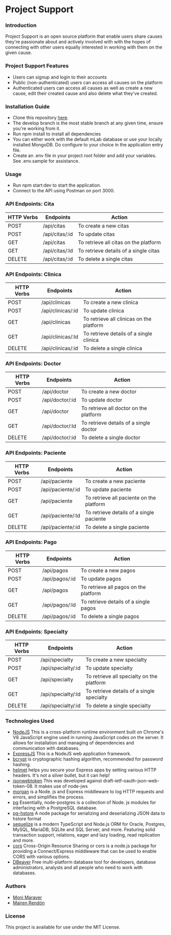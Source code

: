 # Project Support
### Introduction
Project Support is an open source platform that enable users share causes they're passionate about and actively involved with with the hopes of connecting with other users equally interested in working with them on the given cause.
### Project Support Features
* Users can signup and login to their accounts
* Public (non-authenticated) users can access all causes on the platform
* Authenticated users can access all causes as well as create a new cause, edit their created cause and also delete what they've created.
### Installation Guide
* Clone this repository [here](https://github.com/blackdevelopa/ProjectSupport.git).
* The develop branch is the most stable branch at any given time, ensure you're working from it.
* Run npm install to install all dependencies
* You can either work with the default mLab database or use your locally installed MongoDB. Do configure to your choice in the application entry file.
* Create an .env file in your project root folder and add your variables. See .env.sample for assistance.
### Usage
* Run npm start:dev to start the application.
* Connect to the API using Postman on port 3000.
### API Endpoints: Cita
| HTTP Verbs | Endpoints | Action |
| --- | --- | --- |
| POST | /api/citas | To create a new citas |
| POST | /api/citas/:id | To update citas |
| GET | /api/citas | To retrieve all citas on the platform |
| GET | /api/citas/:Id | To retrieve details of a single citas |
| DELETE | /api/citas/:id | To delete a single citas |
### API Endpoints: Clinica
| HTTP Verbs | Endpoints | Action |
| --- | --- | --- |
| POST | /api/clinicas | To create a new clinica |
| POST | /api/clinicas/:id | To update clinica |
| GET | /api/clinicas | To retrieve all clinicas on the platform |
| GET | /api/clinicas/:Id | To retrieve details of a single clinica |
| DELETE | /api/clinicas/:id | To delete a single clinica |
### API Endpoints: Doctor
| HTTP Verbs | Endpoints | Action |
| --- | --- | --- |
| POST | /api/doctor | To create a new doctor |
| POST | /api/doctor/:id | To update doctor |
| GET | /api/doctor | To retrieve all doctor on the platform |
| GET | /api/doctor/:Id | To retrieve details of a single doctor |
| DELETE | /api/doctor/:id | To delete a single doctor |
### API Endpoints: Paciente
| HTTP Verbs | Endpoints | Action |
| --- | --- | --- |
| POST | /api/paciente | To create a new paciente |
| POST | /api/paciente/:id | To update paciente |
| GET | /api/paciente | To retrieve all paciente on the platform |
| GET | /api/paciente/:Id | To retrieve details of a single paciente |
| DELETE | /api/paciente/:id | To delete a single paciente |
### API Endpoints: Pago
| HTTP Verbs | Endpoints | Action |
| --- | --- | --- |
| POST | /api/pagos | To create a new pagos |
| POST | /api/pagos/:id | To update pagos |
| GET | /api/pagos | To retrieve all pagos on the platform |
| GET | /api/pagos/:Id | To retrieve details of a single pagos |
| DELETE | /api/pagos/:id | To delete a single pagos |
### API Endpoints: Specialty
| HTTP Verbs | Endpoints | Action |
| --- | --- | --- |
| POST | /api/specialty | To create a new specialty |
| POST | /api/specialty/:id | To update specialty |
| GET | /api/specialty | To retrieve all specialty on the platform |
| GET | /api/specialty/:Id | To retrieve details of a single specialty |
| DELETE | /api/specialty/:id | To delete a single specialty |


### Technologies Used
* [NodeJS](https://nodejs.org/) This is a cross-platform runtime environment built on Chrome's V8 JavaScript engine used in running JavaScript codes on the server. It allows for installation and managing of dependencies and communication with databases.
* [ExpressJS](https://www.expresjs.org/) This is a NodeJS web application framework.
* [bcrypt](https://www.npmjs.com/package/bcrypt)  is cryptographic hashing algorithm, recommended for password hashing.
* [helmet](https://helmetjs.github.io/) helps you secure your Express apps by setting various HTTP headers. It's not a silver bullet, but it can help!
* [jsonwebtoken](https://www.npmjs.com/package/jsonwebtoken) This was developed against draft-ietf-oauth-json-web-token-08. It makes use of node-jws
* [morgan](https://www.npmjs.com/package/morgan) is a Node. js and Express middleware to log HTTP requests and errors, and simplifies the process. 
* [pg](https://www.npmjs.com/package/pg) Essentially, node-postgres is a collection of Node. js modules for interfacing with a PostgreSQL database.
* [pg-hstore](https://www.npmjs.com/package/pg-hstore) A node package for serializing and deserializing JSON data to hstore format
* [sequelize](https://sequelize.org/) is a modern TypeScript and Node.js ORM for Oracle, Postgres, MySQL, MariaDB, SQLite and SQL Server, and more. Featuring solid transaction support, relations, eager and lazy loading, read replication and more.
* [cors](https://developer.mozilla.org/es/docs/Web/HTTP/CORS) Cross-Origin Resource Sharing or cors is a node.js package for providing a Connect/Express middleware that can be used to enable CORS with various options.
* [DBeaver](https://www.dbeaver.io/) Free multi-platform database tool for developers, database administrators, analysts and all people who need to work with databases.


### Authors
* [Moni Maraver](https://github.com/MoniMaraver)
* [Mairen Rendón](https://github.com/Mairendon)

### License
This project is available for use under the MIT License.
